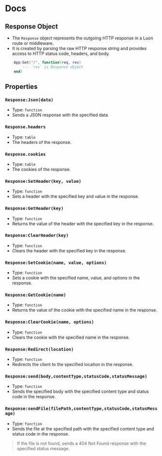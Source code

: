 # Docs

## Response Object
- The `Response` object represents the outgoing HTTP response in a Luon route or middleware.
- It is created by parsing the raw HTTP response string and provides access to HTTP status code, headers, and body.

```lua
    App:Get("/", function(req, res)
        --- `res` is Response object
    end)
```

## Properties

### `Response:Json(data)`
- Type: `function`
- Sends a JSON response with the specified data.

### `Response.headers`
- Type: `table`
- The headers of the response.

### `Response.cookies`
- Type: `table`
- The cookies of the response.

### `Response:SetHeader(key, value)`
- Type: `function`
- Sets a header with the specified key and value in the response.

### `Response:GetHeader(key)`
- Type: `function`
- Returns the value of the header with the specified key in the response.

### `Response:ClearHeader(key)`
- Type: `function`
- Clears the header with the specified key in the response.

### `Response:SetCookie(name, value, options)`
- Type: `function`
- Sets a cookie with the specified name, value, and options in the response.

### `Response:GetCookie(name)`
- Type: `function`
- Returns the value of the cookie with the specified name in the response.

### `Response:ClearCookie(name, options)`
- Type: `function`
- Clears the cookie with the specified name in the response.

### `Response:Redirect(location)`
- Type: `function`
- Redirects the client to the specified location in the response.

### `Response:send(body,contentType,statusCode,statusMessage)`
- Type: `function`
- Sends the specified body with the specified content type and status code in the response.

### `Response:sendFile(filePath,contentType,statusCode,statusMessage)`
- Type: `function`
- Sends the file at the specified path with the specified content type and status code in the response.
> If the file is not found, sends a 404 Not Found response with the specified status message.



